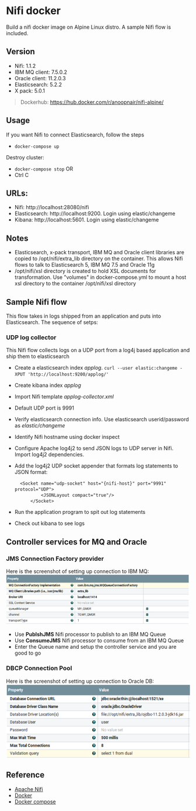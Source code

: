 # Nifi docker
Build a nifi docker image on Alpine Linux distro. A sample Nifi flow is included.

## Version
- Nifi: 1.1.2
- IBM MQ client: 7.5.0.2
- Oracle client: 11.2.0.3
- Elasticsearch: 5.2.2
- X pack: 5.0.1

>Dockerhub: https://hub.docker.com/r/anoopnair/nifi-alpine/

## Usage
If you want Nifi to connect Elasticsearch, follow the steps
- ``docker-compose up``

Destroy cluster:

- ``docker-compose stop``  OR
- Ctrl C

## URLs: 
- Nifi: http://localhost:28080/nifi
- Elasticsearch: http://localhost:9200. Login using elastic/changeme
- Kibana: http://localhost:5601. Login using elastic/changeme

## Notes
- Elasticsearch, x-pack transport, IBM MQ and Oracle client libraries are copied to /opt/nifi/extra_lib directory on the container. This allows Nifi flows to talk to Elasticsearch 5, IBM MQ 7.5 and Oracle 11g
- /opt/nifi/xsl directory is created to hold XSL documents for transformation. Use "volumes" in docker-compose.yml to mount a host xsl directory to the container /opt/nifi/xsl directory


## Sample Nifi flow
This flow takes in logs shipped from an application and puts into Elasticsearch. The sequence of setps:

### UDP log collector
This Nifi flow collects logs on a UDP port from a log4j based application and ship them to elasticsearch

- Create a elasticsearch index _applog_. ``curl --user elastic:changeme -XPUT 'http://localhost:9200/applog/'``
- Create kibana index _applog_ 
- Import Nifi template _applog-collector.xml_
- Default UDP port is 9991
- Verify elasticsearch connection info. Use elasticsearch userid/password as _elastic/changeme_
- Identify Nifi hostname using docker inspect
- Configure Apache log4j2 to send JSON logs to UDP server in Nifi. Import log4j2 dependencies.
- Add the log4j2 UDP socket appender that formats log statements to JSON format:

		<Socket name="udp-socket" host="{nifi-host}" port="9991" protocol="UDP">
      			<JSONLayout compact="true"/>
    		</Socket>

- Run the application program to spit out log statements
- Check out kibana to see logs

## Controller services for MQ and Oracle
### JMS Connection Factory provider
Here is the screenshot of setting up connection to IBM MQ:
![alt text](nifi-mq-controller-service.PNG)

- Use __PublshJMS__ Nifi processor to publish to an IBM MQ Queue
- Use __ConsumeJMS__ Nifi processor to consume from an IBM MQ Queue
- Enter the Queue name and setup the controller service and you are good to go

### DBCP Connection Pool
Here is the screenshot of setting up connection to Oracle DB:
![alt text](nifi-oracle-controller-service.PNG)

## Reference
- [Apache Nifi](https://nifi.apache.org/)
- [Docker](https://docs.docker.com/)
- [Docker compose](https://docs.docker.com/compose/)
